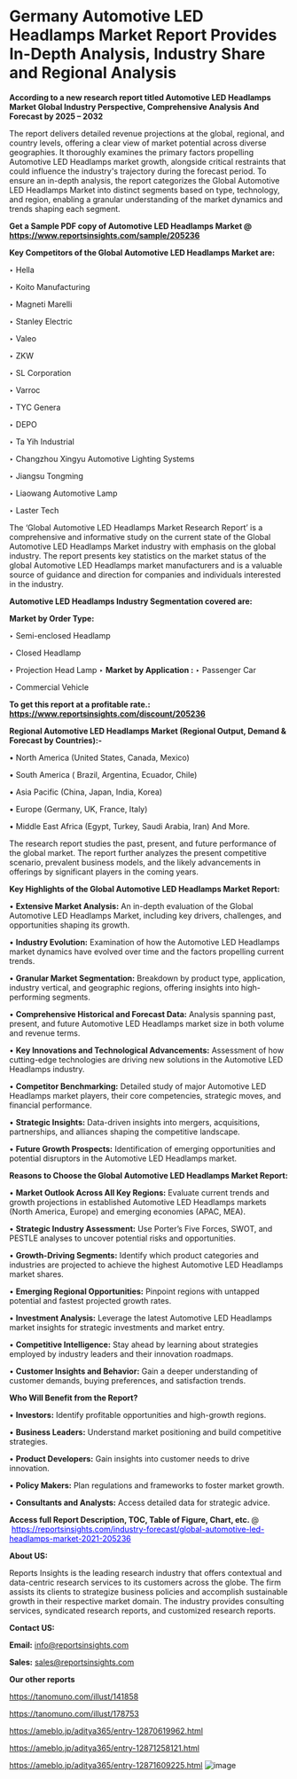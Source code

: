 # Germany Automotive LED Headlamps Market Report Provides In-Depth Analysis, Industry Share and Regional Analysis

<strong>According to a new research report titled Automotive LED Headlamps Market Global Industry Perspective, Comprehensive Analysis And Forecast by 2025 – 2032</strong>

The report delivers detailed revenue projections at the global, regional, and country levels, offering a clear view of market potential across diverse geographies. It thoroughly examines the primary factors propelling Automotive LED Headlamps market growth, alongside critical restraints that could influence the industry's trajectory during the forecast period. To ensure an in-depth analysis, the report categorizes the Global Automotive LED Headlamps Market into distinct segments based on type, technology, and region, enabling a granular understanding of the market dynamics and trends shaping each segment.

<strong>Get a Sample PDF copy of Automotive LED Headlamps Market </strong><strong>@<a href=https://www.reportsinsights.com/sample/205236 style=color:#0000ff;> https://www.reportsinsights.com/sample/205236</a></strong></font>

<strong>Key Competitors of the Global Automotive LED Headlamps Market are:</strong>

‣ Hella

‣ Koito Manufacturing

‣ Magneti Marelli

‣ Stanley Electric

‣ Valeo

‣ ZKW

‣ SL Corporation

‣ Varroc

‣ TYC Genera

‣ DEPO

‣ Ta Yih Industrial

‣ Changzhou Xingyu Automotive Lighting Systems

‣ Jiangsu Tongming

‣ Liaowang Automotive Lamp

‣ Laster Tech

The ‘Global Automotive LED Headlamps Market Research Report’ is a comprehensive and informative study on the current state of the Global Automotive LED Headlamps Market industry with emphasis on the global industry. The report presents key statistics on the market status of the global Automotive LED Headlamps market manufacturers and is a valuable source of guidance and direction for companies and individuals interested in the industry.

<strong>Automotive LED Headlamps Industry Segmentation covered are:</strong>

<strong>Market by Order Type: </strong>

‣ Semi-enclosed Headlamp

‣ Closed Headlamp

‣ Projection Head Lamp
‣ 
<strong>Market by Application :</strong>
‣ Passenger Car

‣ Commercial Vehicle

<strong>To get this report at a profitable rate.: <a href=https://www.reportsinsights.com/discount/205236 style=color:#0000ff;>https://www.reportsinsights.com/discount/205236</a></strong></font>

<strong>Regional Automotive LED Headlamps Market (Regional Output, Demand &amp; Forecast by Countries):-</strong>

• North America (United States, Canada, Mexico)

• South America ( Brazil, Argentina, Ecuador, Chile)

• Asia Pacific (China, Japan, India, Korea)

• Europe (Germany, UK, France, Italy)

• Middle East Africa (Egypt, Turkey, Saudi Arabia, Iran) And More.

The research report studies the past, present, and future performance of the global market. The report further analyzes the present competitive scenario, prevalent business models, and the likely advancements in offerings by significant players in the coming years.

<strong>Key Highlights of the Global Automotive LED Headlamps Market Report:</strong>

• <strong>Extensive Market Analysis:</strong> An in-depth evaluation of the Global Automotive LED Headlamps Market, including key drivers, challenges, and opportunities shaping its growth.

• <strong>Industry Evolution:</strong> Examination of how the Automotive LED Headlamps market dynamics have evolved over time and the factors propelling current trends.

• <strong>Granular Market Segmentation:</strong> Breakdown by product type, application, industry vertical, and geographic regions, offering insights into high-performing segments.

• <strong>Comprehensive Historical and Forecast Data:</strong> Analysis spanning past, present, and future Automotive LED Headlamps market size in both volume and revenue terms.

• <strong>Key Innovations and Technological Advancements:</strong> Assessment of how cutting-edge technologies are driving new solutions in the Automotive LED Headlamps industry.

• <strong>Competitor Benchmarking:</strong> Detailed study of major Automotive LED Headlamps market players, their core competencies, strategic moves, and financial performance.

• <strong>Strategic Insights:</strong> Data-driven insights into mergers, acquisitions, partnerships, and alliances shaping the competitive landscape.

• <strong>Future Growth Prospects:</strong> Identification of emerging opportunities and potential disruptors in the Automotive LED Headlamps market.

<strong>Reasons to Choose the Global Automotive LED Headlamps Market Report:</strong>

• <strong>Market Outlook Across All Key Regions:</strong> Evaluate current trends and growth projections in established Automotive LED Headlamps markets (North America, Europe) and emerging economies (APAC, MEA).

• <strong>Strategic Industry Assessment:</strong> Use Porter’s Five Forces, SWOT, and PESTLE analyses to uncover potential risks and opportunities.

• <strong>Growth-Driving Segments:</strong> Identify which product categories and industries are projected to achieve the highest Automotive LED Headlamps market shares.

• <strong>Emerging Regional Opportunities:</strong> Pinpoint regions with untapped potential and fastest projected growth rates.

• <strong>Investment Analysis:</strong> Leverage the latest Automotive LED Headlamps market insights for strategic investments and market entry.

• <strong>Competitive Intelligence:</strong> Stay ahead by learning about strategies employed by industry leaders and their innovation roadmaps.

• <strong>Customer Insights and Behavior:</strong> Gain a deeper understanding of customer demands, buying preferences, and satisfaction trends.

<strong>Who Will Benefit from the Report?</strong>

• <strong>Investors:</strong> Identify profitable opportunities and high-growth regions.

• <strong>Business Leaders:</strong> Understand market positioning and build competitive strategies.

• <strong>Product Developers:</strong> Gain insights into customer needs to drive innovation.

• <strong>Policy Makers:</strong> Plan regulations and frameworks to foster market growth.

• <strong>Consultants and Analysts:</strong> Access detailed data for strategic advice.
</ul>
<strong>Access full Report Description, TOC, Table of Figure, Chart, etc. </strong>@  <a href=https://reportsinsights.com/industry-forecast/global-automotive-led-headlamps-market-2021-205236 style=color:#0000ff;>https://reportsinsights.com/industry-forecast/global-automotive-led-headlamps-market-2021-205236</a></font>

<strong><strong>About US</strong>:</strong>

Reports Insights is the leading research industry that offers contextual and data-centric research services to its customers across the globe. The firm assists its clients to strategize business policies and accomplish sustainable growth in their respective market domain. The industry provides consulting services, syndicated research reports, and customized research reports.

<strong>Contact US:</strong>

<p class=""""><b>Email:</b> <a href=mailto:info@reportsinsights.com>info@reportsinsights.com</a></p>
<p class=""""><b>Sales:</b> <a href=mailto:sales@reportsinsights.com>sales@reportsinsights.com</a></p>

<strong>Our other reports</strong>

<a href=https://tanomuno.com/illust/141858>https://tanomuno.com/illust/141858</a>

<a href=https://tanomuno.com/illust/178753>https://tanomuno.com/illust/178753</a>

<a href=https://ameblo.jp/aditya365/entry-12870619962.html>https://ameblo.jp/aditya365/entry-12870619962.html</a>

<a href=https://ameblo.jp/aditya365/entry-12871258121.html>https://ameblo.jp/aditya365/entry-12871258121.html</a>

<a href=https://ameblo.jp/aditya365/entry-12871609225.html>https://ameblo.jp/aditya365/entry-12871609225.html</a>
![image](https://github.com/user-attachments/assets/f60f75e1-99a1-495d-8467-1ec9499bc021)
